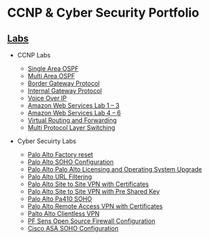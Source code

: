 # CCNP & Cyber Security Portfolio

## <ins>Labs</ins>
- CCNP Labs
  - [Single Area OSPF][ospf] 
  - [Multi Area OSPF][mospf] 
  - [Border Gateway Protocol][bgp] 
  - [Internal Gateway Protocol][ibgp] 
  - [Voice Over IP][voip] 
  - [Amazon Web Services Lab 1 – 3][aws1] 
  - [Amazon Web Services Lab 4 – 6][aws2]
  - [Virtual Routing and Forwarding][mpls] 
  - [Multi Protocol Layer Switching][vrf]  

- Cyber Secuirty Labs
  - [Palo Alto Factory reset][lab0]
  - [Palo Alto SOHO Configuration][lab1]
  - [Palo Alto Palo Alto Licensing and Operating System Upgrade][lab2] 
  - [Palo Alto URL Filtering][lab3]  
  - [Palo Alto Site to Site VPN with Certificates][lab5]
  - [Palo Alto Site to Site VPN with Pre Shared Key][lab6] 
  - [Palo Alto Pa410 SOHO][lab7] 
  - [Palo Alto Remote Access VPN with Certificates][lab8]  
  - [Palto Alto Clientless VPN][lab9] 
  - [PF Sens Open Source Firewall Configuration][lab10]  
  - [Cisco ASA SOHO Configuration][lab11] 

[ospf]: https://github.com/JEMAZ0213/CCNP-Portfolio/blob/main/2Single%20Area%20OSPF.docx
[mospf]: https://github.com/JEMAZ0213/CCNP-Portfolio/blob/main/3Multi%20Area%20OSPF.docx
[bgp]: https://github.com/JEMAZ0213/CCNP-Portfolio/blob/main/4Border%20Gateway%20Protocol.docx
[ibgp]: https://github.com/JEMAZ0213/CCNP-Portfolio/blob/main/5Internal%20Border%20Gateway%20Protocol.docx
[voip]: https://github.com/JEMAZ0213/CCNP-Portfolio/blob/main/6Voice%20Over%20IP.docx
[vrf]: https://github.com/JEMAZ0213/CCNP-Portfolio/blob/main/9Virtural%20Routing%20and%20Forwarding.docx
[mpls]: https://github.com/JEMAZ0213/CCNP-Portfolio/blob/main/10Multi%20Protocol%20Layer%20Switching%20lab.docx
[aws1]: https://github.com/JEMAZ0213/CCNP-Portfolio/blob/main/7AWS1-3.docx
[aws2]: https://github.com/JEMAZ0213/CCNP-Portfolio/blob/main/8AWS4-6.docx

[lab0]: https://github.com/JEMAZ0213/CCNP-Portfolio/blob/main/11Palo%20Alto%20Factory%20Reset.docx
[lab1]: https://github.com/JEMAZ0213/CCNP-Portfolio/blob/main/12Palo%20Alto%20SOHO%20lab.docx 
[lab2]: https://github.com/JEMAZ0213/CCNP-Portfolio/blob/main/13Palo%20Alto%20Licensing%20and%20Operating%20system%20Upgrade%20Lab.docx
[lab3]: https://github.com/JEMAZ0213/CCNP-Portfolio/blob/main/14Palto%20Alto%20URL%20Filtering%20Lab.docx
[lab5]: https://github.com/JEMAZ0213/CCNP-Portfolio/blob/main/16Palto%20Alto%20Site%20to%20Site%20VPN%20with%20Certificates.docx
[lab6]: https://github.com/JEMAZ0213/CCNP-Portfolio/blob/main/17Palto%20Alto%20Site%20to%20SIte%20VPN%20with%20Pre%20Shared%20Key.docx
[lab7]: https://github.com/JEMAZ0213/CCNP-Portfolio/blob/main/18Pa410%20SOHO%20Configuration.docx
[lab8]: https://github.com/JEMAZ0213/CCNP-Portfolio/blob/main/20Remote%20Access%20VPN%20with%20Certificates%20.docx
[lab9]: https://github.com/JEMAZ0213/CCNP-Portfolio/blob/main/21Clientless%20VPN.docx
[lab10]: https://github.com/JEMAZ0213/CCNP-Portfolio/blob/main/15Pf%20Sens%20Open%20Source%20Firewall%20Configuration.docx
[lab11]: https://github.com/JEMAZ0213/CCNP-Portfolio/blob/main/19CiscoASA%20SOHO%20Configuration.docx



